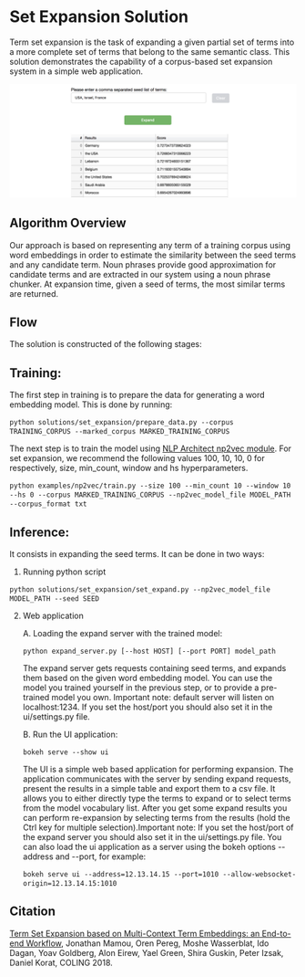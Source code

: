 # Set Expansion Solution

Term set expansion is the task of expanding a given partial set of terms into
a more complete set of terms that belong to the same semantic class. This
solution demonstrates the capability of a corpus-based set expansion system
in a simple web application.

![Image](assets/demo.png)

## Algorithm Overview
Our approach is based on representing any term of a training corpus using word embeddings in order 
to estimate the similarity between the seed terms and any candidate term. Noun phrases provide 
good approximation for candidate terms and are extracted in our system using a noun phrase chunker. 
At expansion time, given a seed of terms, the most similar terms are returned.

## Flow

The solution is constructed of the following stages:


## Training:
   
The first step in training is to prepare the data for generating a word embedding model.
This is done by running:
```
python solutions/set_expansion/prepare_data.py --corpus TRAINING_CORPUS --marked_corpus MARKED_TRAINING_CORPUS
```
The next step is to train the model using [NLP Architect np2vec module](http://nlp_architect.nervanasys.com/np2vec.html). 
For set expansion, we recommend the following values 100, 10, 10, 0 for respectively, 
size, min_count, window and hs hyperparameters.
```
python examples/np2vec/train.py --size 100 --min_count 10 --window 10 --hs 0 --corpus MARKED_TRAINING_CORPUS --np2vec_model_file MODEL_PATH --corpus_format txt
```

## Inference:

It consists in expanding the seed terms. It can be done in two ways:

1. Running python script
```
python solutions/set_expansion/set_expand.py --np2vec_model_file MODEL_PATH --seed SEED
```
2. Web application

    A. Loading the expand server with the trained model:
    ```
    python expand_server.py [--host HOST] [--port PORT] model_path
    ```
    The expand server gets requests containing seed terms, and expands them
    based on the given word embedding model. You can use the model you trained
    yourself in the previous step, or to provide a pre-trained model you own.
    Important note: default server
    will listen on localhost:1234. If you set the host/port you should also
    set it in the ui/settings.py file.

    B. Run the UI application:
    ```
    bokeh serve --show ui
    ```
    The UI is a simple web based application for performing expansion.
    The application communicates with the server by sending expand
    requests, present the results in a simple table and export them to a csv
    file. It allows you to either directly type the terms to expand or to
    select terms from the model vocabulary list. After you get some expand
    results you can perform re-expansion by selecting terms from the results (hold the Ctrl key for
    multiple selection).Important note: If you set the host/port of the expand server you
    should also set it in the ui/settings.py file. You can also load the ui
    application as a server using the bokeh options --address and --port, for example:
    ```
    bokeh serve ui --address=12.13.14.15 --port=1010 --allow-websocket-origin=12.13.14.15:1010
    ```

## Citation
[Term Set Expansion based on Multi-Context Term Embeddings: an End-to-end Workflow](https://drive.google.com/open?id=164MvUGo0-iPeuGM1b8XrH2ysZZFrzomF), Jonathan Mamou,
 Oren Pereg, Moshe Wasserblat, Ido Dagan, Yoav Goldberg, Alon Eirew, Yael Green, Shira Guskin, 
 Peter Izsak, Daniel Korat, COLING 2018.